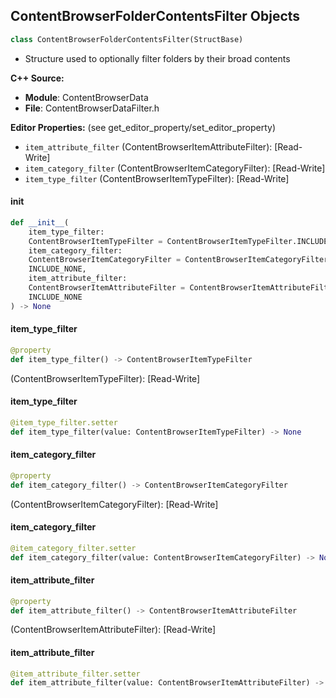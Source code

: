 ## ContentBrowserFolderContentsFilter Objects

```python
class ContentBrowserFolderContentsFilter(StructBase)
```

* Structure used to optionally filter folders by their broad contents

**C++ Source:**

- **Module**: ContentBrowserData
- **File**: ContentBrowserDataFilter.h

**Editor Properties:** (see get_editor_property/set_editor_property)

- ``item_attribute_filter`` (ContentBrowserItemAttributeFilter):  [Read-Write]
- ``item_category_filter`` (ContentBrowserItemCategoryFilter):  [Read-Write]
- ``item_type_filter`` (ContentBrowserItemTypeFilter):  [Read-Write]

<a id="unreal.ContentBrowserFolderContentsFilter.__init__"></a>

#### __init__

```python
def __init__(
    item_type_filter:
    ContentBrowserItemTypeFilter = ContentBrowserItemTypeFilter.INCLUDE_NONE,
    item_category_filter:
    ContentBrowserItemCategoryFilter = ContentBrowserItemCategoryFilter.
    INCLUDE_NONE,
    item_attribute_filter:
    ContentBrowserItemAttributeFilter = ContentBrowserItemAttributeFilter.
    INCLUDE_NONE
) -> None
```

<a id="unreal.ContentBrowserFolderContentsFilter.item_type_filter"></a>

#### item_type_filter

```python
@property
def item_type_filter() -> ContentBrowserItemTypeFilter
```

(ContentBrowserItemTypeFilter):  [Read-Write]

<a id="unreal.ContentBrowserFolderContentsFilter.item_type_filter"></a>

#### item_type_filter

```python
@item_type_filter.setter
def item_type_filter(value: ContentBrowserItemTypeFilter) -> None
```

<a id="unreal.ContentBrowserFolderContentsFilter.item_category_filter"></a>

#### item_category_filter

```python
@property
def item_category_filter() -> ContentBrowserItemCategoryFilter
```

(ContentBrowserItemCategoryFilter):  [Read-Write]

<a id="unreal.ContentBrowserFolderContentsFilter.item_category_filter"></a>

#### item_category_filter

```python
@item_category_filter.setter
def item_category_filter(value: ContentBrowserItemCategoryFilter) -> None
```

<a id="unreal.ContentBrowserFolderContentsFilter.item_attribute_filter"></a>

#### item_attribute_filter

```python
@property
def item_attribute_filter() -> ContentBrowserItemAttributeFilter
```

(ContentBrowserItemAttributeFilter):  [Read-Write]

<a id="unreal.ContentBrowserFolderContentsFilter.item_attribute_filter"></a>

#### item_attribute_filter

```python
@item_attribute_filter.setter
def item_attribute_filter(value: ContentBrowserItemAttributeFilter) -> None
```

<a id="unreal.ContentBrowserItem"></a>